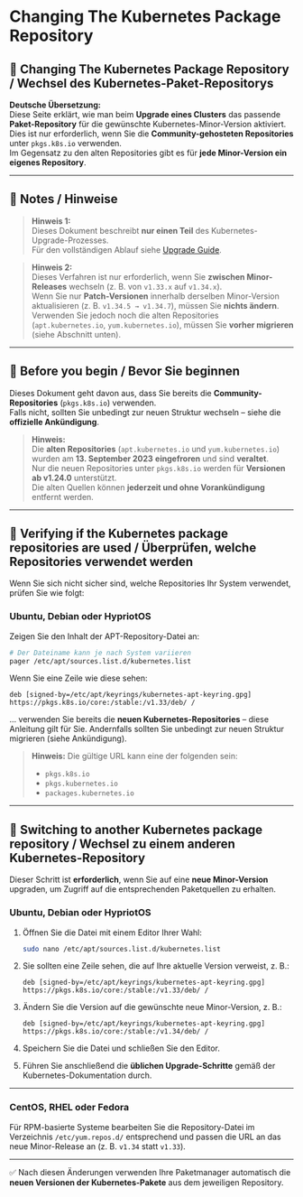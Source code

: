 # Changing The Kubernetes Package Repository


## 🚀 Changing The Kubernetes Package Repository / Wechsel des Kubernetes-Paket-Repositorys


**Deutsche Übersetzung:**  
Diese Seite erklärt, wie man beim **Upgrade eines Clusters** das passende **Paket-Repository** für die gewünschte Kubernetes-Minor-Version aktiviert.  
Dies ist nur erforderlich, wenn Sie die **Community-gehosteten Repositories** unter `pkgs.k8s.io` verwenden.  
Im Gegensatz zu den alten Repositories gibt es für **jede Minor-Version ein eigenes Repository**.

---

## 🧩 Notes / Hinweise

> **Hinweis 1:**  
> Dieses Dokument beschreibt **nur einen Teil** des Kubernetes-Upgrade-Prozesses.  
> Für den vollständigen Ablauf siehe [Upgrade Guide](https://kubernetes.io/docs/tasks/administer-cluster/kubeadm/kubeadm-upgrade/).

> **Hinweis 2:**  
> Dieses Verfahren ist nur erforderlich, wenn Sie **zwischen Minor-Releases** wechseln (z. B. von `v1.33.x` auf `v1.34.x`).  
> Wenn Sie nur **Patch-Versionen** innerhalb derselben Minor-Version aktualisieren (z. B. `v1.34.5 → v1.34.7`), müssen Sie **nichts ändern**.  
> Verwenden Sie jedoch noch die alten Repositories (`apt.kubernetes.io`, `yum.kubernetes.io`), müssen Sie **vorher migrieren** (siehe Abschnitt unten).

---

## 🧩 Before you begin / Bevor Sie beginnen

Dieses Dokument geht davon aus, dass Sie bereits die **Community-Repositories** (`pkgs.k8s.io`) verwenden.  
Falls nicht, sollten Sie unbedingt zur neuen Struktur wechseln – siehe die **offizielle Ankündigung**.

> **Hinweis:**  
> Die **alten Repositories** (`apt.kubernetes.io` und `yum.kubernetes.io`) wurden am **13. September 2023** **eingefroren** und sind **veraltet**.  
> Nur die neuen Repositories unter `pkgs.k8s.io` werden für **Versionen ab v1.24.0** unterstützt.  
> Die alten Quellen können **jederzeit und ohne Vorankündigung** entfernt werden.

---

## 🧩 Verifying if the Kubernetes package repositories are used / Überprüfen, welche Repositories verwendet werden

Wenn Sie sich nicht sicher sind, welche Repositories Ihr System verwendet, prüfen Sie wie folgt:

### Ubuntu, Debian oder HypriotOS

Zeigen Sie den Inhalt der APT-Repository-Datei an:

```bash
# Der Dateiname kann je nach System variieren
pager /etc/apt/sources.list.d/kubernetes.list
````

Wenn Sie eine Zeile wie diese sehen:

```
deb [signed-by=/etc/apt/keyrings/kubernetes-apt-keyring.gpg] https://pkgs.k8s.io/core:/stable:/v1.33/deb/ /
```

… verwenden Sie bereits die **neuen Kubernetes-Repositories** – diese Anleitung gilt für Sie.
Andernfalls sollten Sie unbedingt zur neuen Struktur migrieren (siehe Ankündigung).

> **Hinweis:**
> Die gültige URL kann eine der folgenden sein:
>
> * `pkgs.k8s.io`
> * `pkgs.kubernetes.io`
> * `packages.kubernetes.io`

---

## 🧩 Switching to another Kubernetes package repository / Wechsel zu einem anderen Kubernetes-Repository

Dieser Schritt ist **erforderlich**, wenn Sie auf eine **neue Minor-Version** upgraden, um Zugriff auf die entsprechenden Paketquellen zu erhalten.

### Ubuntu, Debian oder HypriotOS

1. Öffnen Sie die Datei mit einem Editor Ihrer Wahl:

   ```bash
   sudo nano /etc/apt/sources.list.d/kubernetes.list
   ```

2. Sie sollten eine Zeile sehen, die auf Ihre aktuelle Version verweist, z. B.:

   ```
   deb [signed-by=/etc/apt/keyrings/kubernetes-apt-keyring.gpg] https://pkgs.k8s.io/core:/stable:/v1.33/deb/ /
   ```

3. Ändern Sie die Version auf die gewünschte neue Minor-Version, z. B.:

   ```
   deb [signed-by=/etc/apt/keyrings/kubernetes-apt-keyring.gpg] https://pkgs.k8s.io/core:/stable:/v1.34/deb/ /
   ```

4. Speichern Sie die Datei und schließen Sie den Editor.

5. Führen Sie anschließend die **üblichen Upgrade-Schritte** gemäß der Kubernetes-Dokumentation durch.

---

### CentOS, RHEL oder Fedora

Für RPM-basierte Systeme bearbeiten Sie die Repository-Datei im Verzeichnis `/etc/yum.repos.d/` entsprechend und passen die URL an das neue Minor-Release an (z. B. `v1.34` statt `v1.33`).

---

✅ Nach diesen Änderungen verwenden Ihre Paketmanager automatisch die **neuen Versionen der Kubernetes-Pakete** aus dem jeweiligen Repository.


